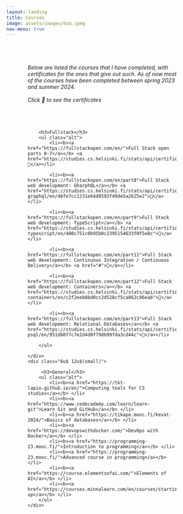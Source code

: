 ```yaml
---
layout: landing
title: Courses
image: assets/images/bou.jpeg
nav-menu: true
---
```


<div style="padding: 4em">
<div style="padding-bottom: 4em">
    <i>Below are listed the courses that I have completed, with certificates for the ones that give out such. As of now most of the courses have been completed between spring 2023 and summer 2024.
    </i>
    <br>
    <br>
    <i>Click 🏅 to see the certificates</i>
</div>
<section>
<div class="row">
	<div class="6u 12u$(small)">

    	<h3>Fullstack</h3>
    	<ul class="alt">
    		<li><b><a href="https://fullstackopen.com/en/">Full Stack open parts 0-7</a></b> <a href="https://studies.cs.helsinki.fi/stats/api/certificate/fullstackopen/en/cfb7a81a223909dc14d3d95900d8f26b">🏅</a></li>

            <li><b><a href="https://fullstackopen.com/en/part8">Full Stack web development: GharphQL</a></b> <a href="https://studies.cs.helsinki.fi/stats/api/certificate/fs-graphql/en/46fe7cc1231e64d8593f49de5a2625e2">🏅</a></li>

            <li><b><a href="https://fullstackopen.com/en/part9">Full Stack web development: TypeScript</a></b> <a href="https://studies.cs.helsinki.fi/stats/api/certificate/fs-typescript/en/480c751c0b95b0c2395154633f0f5e8c">🏅</a></li>

            <li><b><a href="https://fullstackopen.com/en/part11">Full Stack web development: Continuous Integration / Continuous Delivery</a></b> <a href="#">🏅</a></li>

            <li><b><a href="https://fullstackopen.com/en/part12">Full Stack web development: Containers</a></b> <a href="https://studies.cs.helsinki.fi/stats/api/certificate/fs-containers/en/c2f2eeb8bd0cc2d528cf5ca862c96eab">🏅</a></li>

            <li><b><a href="https://fullstackopen.com/en/part13">Full Stack web development: Relational Databases</a></b> <a href="https://studies.cs.helsinki.fi/stats/api/certificate/fs-psql/en/951db8f7c7e2d4d0f79db99fda3cd44c">🏅</a></li>

    	</ul>
       
    </div>
    <div class="6u$ 12u$(small)">

         <h3>General</h3>
    	<ul class="alt">
            <li><b><a href="https://tkt-lapio.github.io/en/">Computing tools for CS studies</a></b> </li>
            <li><b><a href="https://www.codecademy.com/learn/learn-git">Learn Git and GitHub</a></b> </li>
            <li><b><a href="https://tikape.mooc.fi/kevat-2024/">Basics of databases</a></b> </li>
    		<li><b><a href="https://devopswithdocker.com/">DevOps with Docker</a></b> </li>
            <li><b><a href="https://programming-23.mooc.fi/">Introduction to programming</a></b> </li>
            <li><b><a href="https://programming-23.mooc.fi/">Advanced course in programming</a></b> </li>
            <li><b><a href="https://course.elementsofai.com/">Elements of AI</a></b> </li>
            <li><b><a href="https://courses.minnalearn.com/en/courses/startingup/">Starting up</a></b> </li>
    	</ul>
    </div>
</div>
